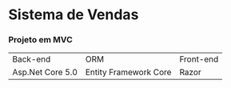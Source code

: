 <h1>Sistema de Vendas</h1>
<h3>Projeto em MVC</h3>
<table>
  <tr>
    <td>Back-end</td>
    <td>ORM</td>
    <td>Front-end</td>
  </tr>
  <tr>
    <td>Asp.Net Core 5.0</td>
    <td>Entity Framework Core</td>
    <td>Razor</td>
  </tr>
</table>
